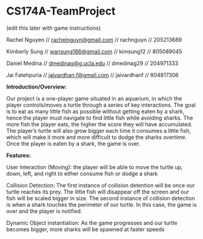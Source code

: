 # CS174A-TeamProject

(edit this later with game instructions)

Rachel Nguyen // rachelnguyn@gmail.com // rachnguyn // 205213689

Kimberly Sung // wansung186@gmail.com // kimsung12 // 805089045

Daniel Medina // dmedinag@g.ucla.edu // dmedinag29 // 204971333

Jai Fatehpuria // jaivardhan.f@gmail.com // jaivardhanf // 804817306


**Introduction/Overview:**	

Our project is a one-player game situated in an aquarium, in which the player controls/moves a turtle through a series of key interactions. The goal is to eat as many little fish as possible without getting eaten by a shark, hence the player must navigate to find little fish while avoiding sharks. The more fish the player eats, the higher the score they will have accumulated. The player’s turtle will also grow bigger each time it consumes a little fish, which will make it more and more difficult to dodge the sharks overtime. Once the player is eaten by a shark, the game is over. 
 
**Features:**

User Interaction (Moving): the player will be able to move the turtle up, down, left, and right to either consume fish or dodge a shark 

Collision Detection: The first instance of collision detention will be once our turtle reaches its prey. The little fish will disappear off the screen and our fish will be scaled bigger in size. The second instance of collision detection is when a shark touches the perimeter of our turtle. In this case, the game is over and the player is notified. 

Dynamic Object instantiation: As the game progresses and our turtle becomes bigger, more sharks will be spawned at faster speeds
